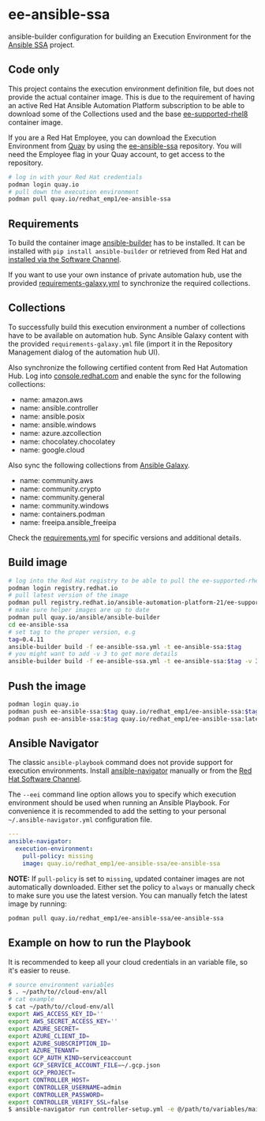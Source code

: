 # ee-ansible-ssa

ansible-builder configuration for building an Execution Environment for the [Ansible SSA](https://www.ansible-labs.de) project.

## Code only

This project contains the execution environment definition file, but does not provide the actual container image. This is due to the requirement of having an active Red Hat Ansible Automation Platform subscription to be able to download some of the Collections used and the base [ee-supported-rhel8](https://catalog.redhat.com/software/containers/ansible-automation-platform-21/ee-supported-rhel8/6177cff2be25a74c009224fa) container image.

If you are a Red Hat Employee, you can download the Execution Environment from [Quay](quay.io) by using the [ee-ansible-ssa](https://quay.io/repository/redhat_emp1/ee-ansible-ssa) repository. You will need the Employee flag in your Quay account, to get access to the repository.

```bash
# log in with your Red Hat credentials
podman login quay.io
# pull down the execution environment
podman pull quay.io/redhat_emp1/ee-ansible-ssa
```

## Requirements

To build the container image [ansible-builder](https://github.com/ansible/ansible-builder) has to be installed. It can be installed with `pip install ansible-builder` or retrieved from Red Hat and [installed via the Software Channel](https://access.redhat.com/documentation/en-us/red_hat_ansible_automation_platform/2.0-ea/html-single/ansible_builder_guide/index#proc-installing-builder).

If you want to use your own instance of private automation hub, use the provided [requirements-galaxy.yml](./requirements-galaxy.yml) to synchronize the required collections.

## Collections

To successfully build this execution environment a number of collections have to be available on automation hub. Sync Ansible Galaxy content with the provided `requirements-galaxy.yml` file (import it in the Repository Management dialog of the automation hub UI).

Also synchronize the following certified content from Red Hat Automation Hub. Log into [console.redhat.com](console.redhat.com) and enable the sync for the following collections:

- name: amazon.aws
- name: ansible.controller
- name: ansible.posix
- name: ansible.windows
- name: azure.azcollection
- name: chocolatey.chocolatey
- name: google.cloud

Also sync the following collections from [Ansible Galaxy](https://galaxy.ansible.com).

- name: community.aws
- name: community.crypto
- name: community.general
- name: community.windows
- name: containers.podman
- name: freeipa.ansible_freeipa

Check the [requirements.yml](./ee-ansible-ssa/requirements.yml) for specific versions and additional details.

## Build image

```bash
# log into the Red Hat registry to be able to pull the ee-supported-rhel8
podman login registry.redhat.io
# pull latest version of the image
podman pull registry.redhat.io/ansible-automation-platform-21/ee-supported-rhel8:latest
# make sure helper images are up to date
podman pull quay.io/ansible/ansible-builder
cd ee-ansible-ssa
# set tag to the proper version, e.g
tag=0.4.11
ansible-builder build -f ee-ansible-ssa.yml -t ee-ansible-ssa:$tag
# you might want to add -v 3 to get more details
ansible-builder build -f ee-ansible-ssa.yml -t ee-ansible-ssa:$tag -v 3
```

## Push the image

```bash
podman login quay.io
podman push ee-ansible-ssa:$tag quay.io/redhat_emp1/ee-ansible-ssa:$tag
podman push ee-ansible-ssa:$tag quay.io/redhat_emp1/ee-ansible-ssa:latest
```

## Ansible Navigator

The classic `ansible-playbook` command does not provide support for execution environments. Install [ansible-navigator](https://github.com/ansible/ansible-navigator) manually or from the [Red Hat Software Channel](https://access.redhat.com/documentation/en-us/red_hat_ansible_automation_platform/2.0-ea/html-single/ansible_navigator_creator_guide/index#assembly-installing_on_rhel_ansible-navigator).

The `--eei` command line option allows you to specify which execution environment should be used when running an Ansible Playbook. For convenience it is recommended to add the setting to your personal `~/.ansible-navigator.yml` configuration file.

```yaml
---
ansible-navigator:
  execution-environment:
    pull-policy: missing
    image: quay.io/redhat_emp1/ee-ansible-ssa/ee-ansible-ssa
```

**NOTE:** If `pull-policy` is set to `missing`, updated container images are not automatically downloaded. Either set the policy to `always` or manually check to make sure you use the latest version. You can manually fetch the latest image by running:

```bash
podman pull quay.io/redhat_emp1/ee-ansible-ssa/ee-ansible-ssa
```

## Example on how to run the Playbook

It is recommended to keep all your cloud credentials in an variable file, so it's easier to reuse.

```bash
# source environment variables
$ . ~/path/to//cloud-env/all
# cat example
$ cat ~/path/to//cloud-env/all
export AWS_ACCESS_KEY_ID=''
export AWS_SECRET_ACCESS_KEY=''
export AZURE_SECRET=
export AZURE_CLIENT_ID=
export AZURE_SUBSCRIPTION_ID=
export AZURE_TENANT=
export GCP_AUTH_KIND=serviceaccount
export GCP_SERVICE_ACCOUNT_FILE=~/.gcp.json
export GCP_PROJECT=
export CONTROLLER_HOST=
export CONTROLLER_USERNAME=admin
export CONTROLLER_PASSWORD=
export CONTROLLER_VERIFY_SSL=false
$ ansible-navigator run controller-setup.yml -e @/path/to/variables/main.yml -e @/path/to/variables/vault.yml --vault-password-file /path/to/.vault
```
